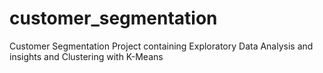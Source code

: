# customer_segmentation
Customer Segmentation Project containing Exploratory Data Analysis and insights and Clustering with K-Means
